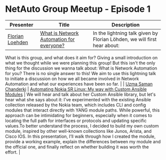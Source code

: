 # NetAuto Group Meetup - Episode 1

| Presenter | Title | Description |
| ----- | ----- | ----- |
| [Florian Loehden](https://www.linkedin.com/in/florian-loehden/) | [What is Network Automation for everyone?](./NetAuto-m1-p1-network-automation.pdf) | In the lightning talk given by Florian Löhden, we will first hear about:
What is this group, and what does it aim for? Giving a small introduction on what we thought while we were planning this group! But this isn't the only thing for the discussion we wanna talk about:
What is Network Automation for you? There is no single answer to this! We aim to use this lightning talk to initiate a discussion on how we all became involved in Network Automation and what our experiences have been so far. |
| [Uzma Saman Chanderki](https://www.linkedin.com/in/uzmasaman/) | [Automating Nokia SR Linux: My way with Custom Ansible Modules](./Network-Automation-Nokia-SR-linux.pdf) | We will hear and talk about her Custom Ansible library, but let's hear what she says about it:
I’ve experimented with the existing Ansible collection released by the Nokia team, which includes CLI and config modules that interact directly with YANG module paths. While powerful, this approach can be intimidating for beginners, especially when it comes to locating the full path for interfaces or protocols and updating specific values.To better understand the process, I decided to build my own custom module, inspired by other well-known collections like Junos, Arista, and Cisco IOS.
In this presentation, I’ll walk through how I created the module, provide a working example, explain the differences between my module and the official one, and finally reflect on whether building it was worth the effort. |